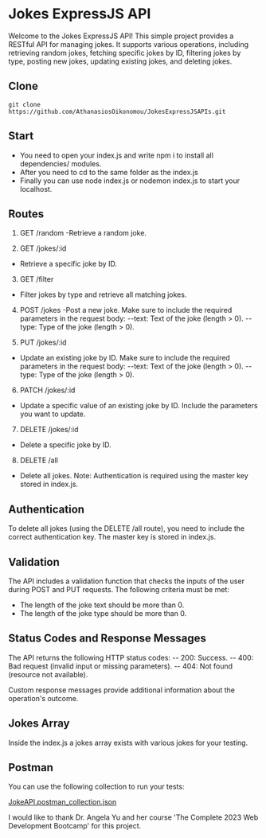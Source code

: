 # Jokes ExpressJS API

Welcome to the Jokes ExpressJS API! This simple project provides a RESTful API for managing jokes. It supports various operations, including retrieving random jokes, fetching specific jokes by ID, filtering jokes by type, posting new jokes, updating existing jokes, and deleting jokes.

## Clone

`git clone https://github.com/AthanasiosOikonomou/JokesExpressJSAPIs.git`


## Start

- You need to open your index.js and write npm i to install all dependencies/ modules.
- After you need to cd to the same folder as the index.js
- Finally you can use node index.js or nodemon index.js to start your localhost. 

## Routes

1) GET /random
  -Retrieve a random joke.

2) GET /jokes/:id
  - Retrieve a specific joke by ID.

3) GET /filter
  - Filter jokes by type and retrieve all matching jokes.

4) POST /jokes
  -Post a new joke. Make sure to include the required parameters in the request body:
    --text: Text of the joke (length > 0).
    --type: Type of the joke (length > 0).

5) PUT /jokes/:id
  - Update an existing joke by ID. Make sure to include the required parameters in the request body:
    --text: Text of the joke (length > 0).
    --type: Type of the joke (length > 0).

6) PATCH /jokes/:id
  - Update a specific value of an existing joke by ID. Include the parameters you want to update.

7) DELETE /jokes/:id
  - Delete a specific joke by ID.

8) DELETE /all
  - Delete all jokes. Note: Authentication is required using the master key stored in index.js.

## Authentication

To delete all jokes (using the DELETE /all route), you need to include the correct authentication key. The master key is stored in index.js.

## Validation

The API includes a validation function that checks the inputs of the user during POST and PUT requests. The following criteria must be met:
  - The length of the joke text should be more than 0.
  - The length of the joke type should be more than 0.
    
## Status Codes and Response Messages

The API returns the following HTTP status codes:
  -- 200: Success.
  -- 400: Bad request (invalid input or missing parameters).
  -- 404: Not found (resource not available).

Custom response messages provide additional information about the operation's outcome.

## Jokes Array

Inside the index.js a jokes array exists with various jokes for your testing.

## Postman

You can use the following collection to run your tests:

[JokeAPI.postman_collection.json](https://github.com/AthanasiosOikonomou/expressApis/files/13835198/JokeAPI.postman_collection.json)

I would like to thank Dr. Angela Yu and her course 'The Complete 2023 Web Development Bootcamp' for this project.
